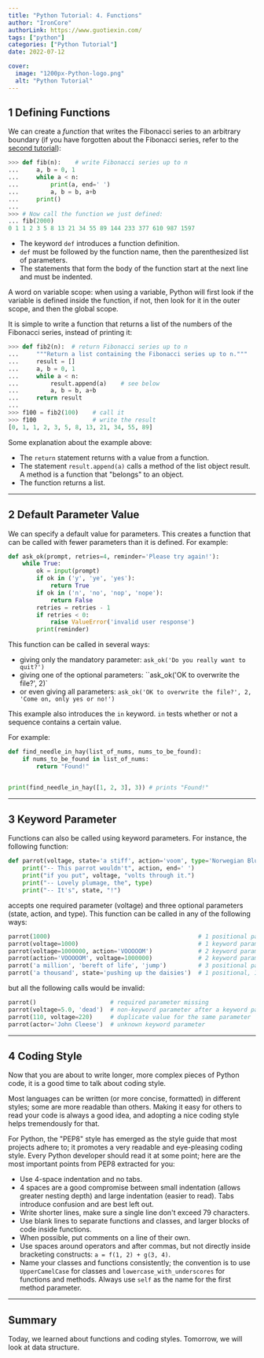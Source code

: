 ```yaml
---
title: "Python Tutorial: 4. Functions"
author: "IronCore"
authorLink: https://www.guotiexin.com/
tags: ["python"]
categories: ["Python Tutorial"]
date: 2022-07-12

cover:
  image: "1200px-Python-logo.png"
  alt: "Python Tutorial"
---
```


## 1 Defining Functions

We can create a _function_ that writes the Fibonacci series to an arbitrary boundary (if you have forgotten about the Fibonacci series, refer to the [second tutorial](../python-02-informal-intro/)):

```python
>>> def fib(n):    # write Fibonacci series up to n
...     a, b = 0, 1
...     while a < n:
...         print(a, end=' ')
...         a, b = b, a+b
...     print()
...
>>> # Now call the function we just defined:
... fib(2000)
0 1 1 2 3 5 8 13 21 34 55 89 144 233 377 610 987 1597
```

- The keyword `def` introduces a function definition.
- `def` must be followed by the function name, then the parenthesized list of parameters.
- The statements that form the body of the function start at the next line and must be indented.

A word on variable scope: when using a variable, Python will first look if the variable is defined inside the function, if not, then look for it in the outer scope, and then the global scope.

It is simple to write a function that returns a list of the numbers of the Fibonacci series, instead of printing it:

```python
>>> def fib2(n):  # return Fibonacci series up to n
...     """Return a list containing the Fibonacci series up to n."""
...     result = []
...     a, b = 0, 1
...     while a < n:
...         result.append(a)    # see below
...         a, b = b, a+b
...     return result
...
>>> f100 = fib2(100)    # call it
>>> f100                # write the result
[0, 1, 1, 2, 3, 5, 8, 13, 21, 34, 55, 89]
```

Some explanation about the example above:

- The `return` statement returns with a value from a function.
- The statement `result.append(a)` calls a method of the list object result. A method is a function that "belongs" to an object.
- The function returns a list.

---

## 2 Default Parameter Value

We can specify a default value for parameters. This creates a function that can be called with fewer parameters than it is defined. For example:

```python
def ask_ok(prompt, retries=4, reminder='Please try again!'):
    while True:
        ok = input(prompt)
        if ok in ('y', 'ye', 'yes'):
            return True
        if ok in ('n', 'no', 'nop', 'nope'):
            return False
        retries = retries - 1
        if retries < 0:
            raise ValueError('invalid user response')
        print(reminder)
```

This function can be called in several ways:

- giving only the mandatory parameter: `ask_ok('Do you really want to quit?')`
- giving one of the optional parameters: ``ask_ok('OK to overwrite the file?', 2)`
- or even giving all parameters: `ask_ok('OK to overwrite the file?', 2, 'Come on, only yes or no!')`

This example also introduces the `in` keyword. `in` tests whether or not a sequence contains a certain value.

For example:

```python
def find_needle_in_hay(list_of_nums, nums_to_be_found):
    if nums_to_be_found in list_of_nums:
        return "Found!"


print(find_needle_in_hay([1, 2, 3], 3)) # prints "Found!"
```

---

## 3 Keyword Parameter

Functions can also be called using keyword parameters. For instance, the following function:

```python
def parrot(voltage, state='a stiff', action='voom', type='Norwegian Blue'):
    print("-- This parrot wouldn't", action, end=' ')
    print("if you put", voltage, "volts through it.")
    print("-- Lovely plumage, the", type)
    print("-- It's", state, "!")
```

accepts one required parameter (voltage) and three optional parameters (state, action, and type). This function can be called in any of the following ways:

```python
parrot(1000)                                          # 1 positional parameter
parrot(voltage=1000)                                  # 1 keyword parameter
parrot(voltage=1000000, action='VOOOOOM')             # 2 keyword parameters
parrot(action='VOOOOOM', voltage=1000000)             # 2 keyword parameters
parrot('a million', 'bereft of life', 'jump')         # 3 positional parameters
parrot('a thousand', state='pushing up the daisies')  # 1 positional, 1 keyword
```

but all the following calls would be invalid:

```python
parrot()                     # required parameter missing
parrot(voltage=5.0, 'dead')  # non-keyword parameter after a keyword parameter
parrot(110, voltage=220)     # duplicate value for the same parameter
parrot(actor='John Cleese')  # unknown keyword parameter
```

---

## 4 Coding Style

Now that you are about to write longer, more complex pieces of Python code, it is a good time to talk about coding style.

Most languages can be written (or more concise, formatted) in different styles; some are more readable than others. Making it easy for others to read your code is always a good idea, and adopting a nice coding style helps tremendously for that.

For Python, the "PEP8" style has emerged as the style guide that most projects adhere to; it promotes a very readable and eye-pleasing coding style. Every Python developer should read it at some point; here are the most important points from PEP8 extracted for you:

- Use 4-space indentation and no tabs.
- 4 spaces are a good compromise between small indentation (allows greater nesting depth) and large indentation (easier to read). Tabs introduce confusion and are best left out.
- Write shorter lines, make sure a single line don't exceed 79 characters.
- Use blank lines to separate functions and classes, and larger blocks of code inside functions.
- When possible, put comments on a line of their own.
- Use spaces around operators and after commas, but not directly inside bracketing constructs: `a = f(1, 2) + g(3, 4)`.
- Name your classes and functions consistently; the convention is to use `UpperCamelCase` for classes and `lowercase_with_underscores` for functions and methods. Always use `self` as the name for the first method parameter.

---

## Summary

Today, we learned about functions and coding styles. Tomorrow, we will look at data structure.
